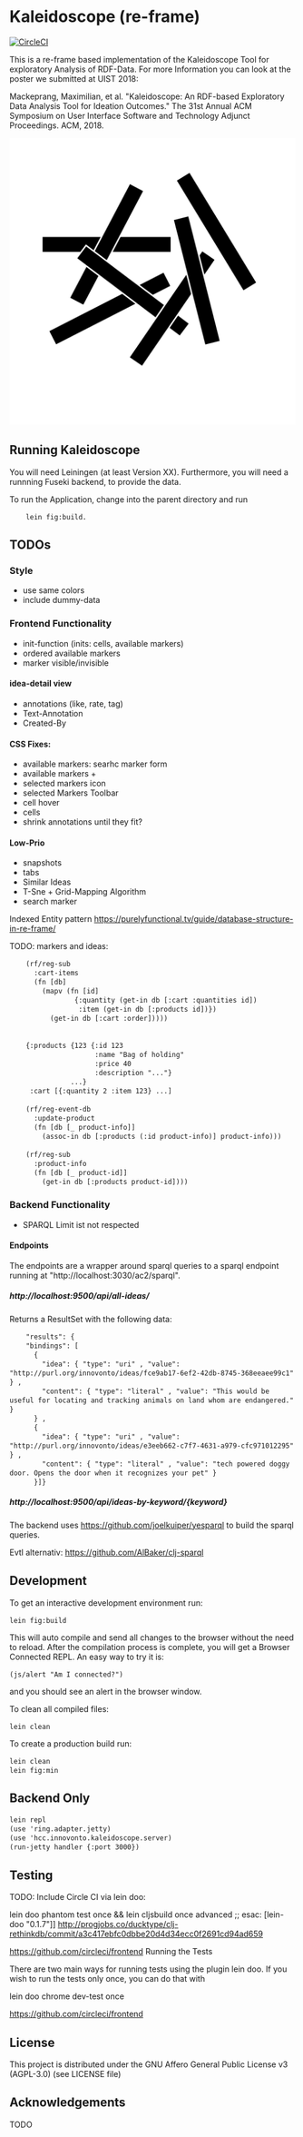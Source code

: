 #  Kaleidoscope (re-frame)

[![CircleCI](https://circleci.com/gh/FUB-HCC/Innovonto-Kaleidoscope.svg?style=svg)](https://circleci.com/gh/FUB-HCC/Innovonto-Kaleidoscope)

This is a re-frame based implementation of the Kaleidoscope Tool for exploratory Analysis of RDF-Data. For more Information you can look at the poster we submitted at UIST 2018:

Mackeprang, Maximilian, et al. "Kaleidoscope: An RDF-based Exploratory Data Analysis Tool for Ideation Outcomes." The 31st Annual ACM Symposium on User Interface Software and Technology Adjunct Proceedings. ACM, 2018.

![Kaleidoscope Icon](icon.png)

## Running Kaleidoscope

You will need Leiningen (at least Version XX).
Furthermore, you will need a runnning Fuseki backend, to provide the data.

To run the Application, change into the parent directory and run

```
    lein fig:build.
```


## TODOs
### Style
 * use same colors
 * include dummy-data

### Frontend Functionality
* init-function (inits: cells, available markers)
* ordered available markers
* marker visible/invisible

#### idea-detail view
* annotations (like, rate, tag)
* Text-Annotation
* Created-By


#### CSS Fixes:
* available markers: searhc marker form
* available markers +
* selected markers icon
* selected Markers Toolbar
* cell hover
* cells
* shrink annotations until they fit?


#### Low-Prio
* snapshots
* tabs
* Similar Ideas
* T-Sne + Grid-Mapping Algorithm
* search marker

Indexed Entity pattern
https://purelyfunctional.tv/guide/database-structure-in-re-frame/

TODO: markers and ideas:

```
    (rf/reg-sub
      :cart-items
      (fn [db]
        (mapv (fn [id]
                {:quantity (get-in db [:cart :quantities id])
                 :item (get-in db [:products id])})
          (get-in db [:cart :order]))))


    {:products {123 {:id 123
                     :name "Bag of holding"
                     :price 40
                     :description "..."}
               ...}
     :cart [{:quantity 2 :item 123} ...]
    
    (rf/reg-event-db
      :update-product
      (fn [db [_ product-info]]
        (assoc-in db [:products (:id product-info)] product-info)))
    
    (rf/reg-sub
      :product-info
      (fn [db [_ product-id]]
        (get-in db [:products product-id])))
```
   
    
### Backend Functionality
* SPARQL Limit ist not respected


#### Endpoints
The endpoints are a wrapper around sparql queries to a sparql endpoint running at
"http://localhost:3030/ac2/sparql".


##### http://localhost:9500/api/all-ideas/
Returns a ResultSet with the following data:

```
    "results": {
    "bindings": [
      {
        "idea": { "type": "uri" , "value": "http://purl.org/innovonto/ideas/fce9ab17-6ef2-42db-8745-368eeaee99c1" } ,
        "content": { "type": "literal" , "value": "This would be useful for locating and tracking animals on land whom are endangered." }
      } ,
      {
        "idea": { "type": "uri" , "value": "http://purl.org/innovonto/ideas/e3eeb662-c7f7-4631-a979-cfc971012295" } ,
        "content": { "type": "literal" , "value": "tech powered doggy door. Opens the door when it recognizes your pet" }
      }]}
```

##### http://localhost:9500/api/ideas-by-keyword/{keyword}

The backend uses https://github.com/joelkuiper/yesparql to build the sparql queries.

Evtl alternativ:
https://github.com/AlBaker/clj-sparql

## Development

To get an interactive development environment run:

    lein fig:build

This will auto compile and send all changes to the browser without the
need to reload. After the compilation process is complete, you will
get a Browser Connected REPL. An easy way to try it is:

    (js/alert "Am I connected?")

and you should see an alert in the browser window.

To clean all compiled files:

	lein clean

To create a production build run:

	lein clean
	lein fig:min

## Backend Only

    lein repl
    (use 'ring.adapter.jetty)
    (use 'hcc.innovonto.kaleidoscope.server)
    (run-jetty handler {:port 3000})

## Testing
TODO: Include Circle CI via lein doo:

lein doo phantom test once && lein cljsbuild once advanced ;; esac:
[lein-doo "0.1.7"]]
http://progjobs.co/ducktype/clj-rethinkdb/commit/a3c417ebfc0dbbe20d4d34ecc0f2691cd94ad659

https://github.com/circleci/frontend
Running the Tests

There are two main ways for running tests using the plugin lein doo. If you wish to run the tests only once, you can do that with

lein doo chrome dev-test once

https://github.com/circleci/frontend



## License
This project is distributed under the GNU Affero General Public License v3 (AGPL-3.0) (see LICENSE file)

## Acknowledgements

TODO

